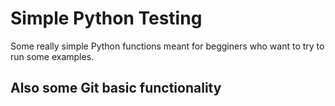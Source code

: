 # Simple Python Testing
Some really simple Python functions meant for begginers who want to try to run some examples.

## Also some Git basic functionality